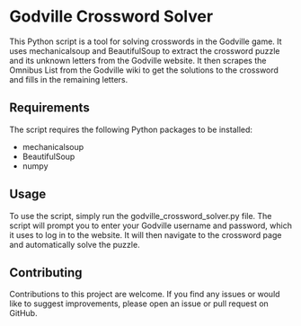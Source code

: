 # Godville Crossword Solver
This Python script is a tool for solving crosswords in the Godville game. It uses mechanicalsoup and BeautifulSoup to extract the crossword puzzle and its unknown letters from the Godville website. It then scrapes the Omnibus List from the Godville wiki to get the solutions to the crossword and fills in the remaining letters.

## Requirements
The script requires the following Python packages to be installed:

* mechanicalsoup
* BeautifulSoup
* numpy

## Usage
To use the script, simply run the godville_crossword_solver.py file. The script will prompt you to enter your Godville username and password, which it uses to log in to the website. It will then navigate to the crossword page and automatically solve the puzzle.

## Contributing
Contributions to this project are welcome. If you find any issues or would like to suggest improvements, please open an issue or pull request on GitHub.
